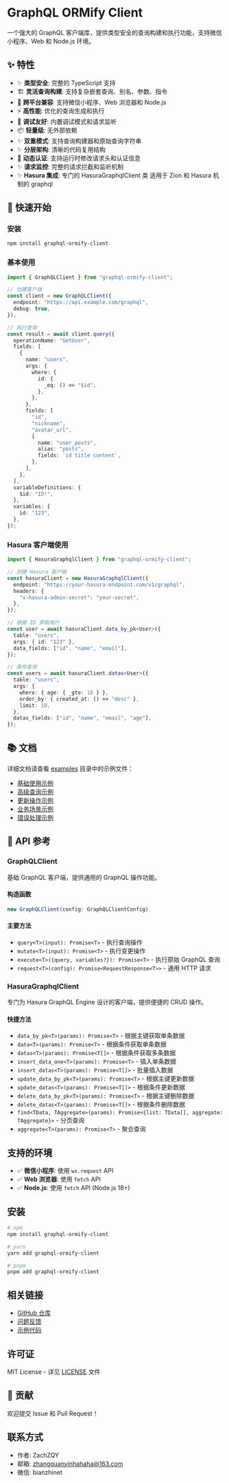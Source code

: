 # GraphQL ORMify Client

一个强大的 GraphQL 客户端库，提供类型安全的查询构建和执行功能，支持微信小程序、Web 和 Node.js 环境。

## ✨ 特性

- ✨ **类型安全**: 完整的 TypeScript 支持
- 🏗️ **灵活查询构建**: 支持复杂嵌套查询、别名、参数、指令
- 🐛 **跨平台兼容**: 支持微信小程序、Web 浏览器和 Node.js
- ⚡ **高性能**: 优化的查询生成和执行
- 🐛 **调试友好**: 内置调试模式和请求监听
- 📦 **轻量级**: 无外部依赖
- ✨ **双重模式**: 支持查询构建器和原始查询字符串
- ️✨ **分层架构**: 清晰的代码复用结构
- 🔐 **动态认证**: 支持运行时修改请求头和认证信息
- ✨ **请求监控**: 完整的请求拦截和监听机制
- ✨ **Hasura 集成**: 专门的 HasuraGraphqlClient 类 适用于 Zion 和 Hasura 机制的 graphql

## 🚀 快速开始

### 安装

```bash
npm install graphql-ormify-client
```

### 基本使用

```typescript
import { GraphQLClient } from "graphql-ormify-client";

// 创建客户端
const client = new GraphQLClient({
  endpoint: "https://api.example.com/graphql",
  debug: true,
});

// 执行查询
const result = await client.query({
  operationName: "GetUser",
  fields: [
    {
      name: "users",
      args: {
        where: {
          id: {
            _eq: () => "$id",
          },
        },
      },
      fields: [
        "id",
        "nickname",
        "avatar_url",
        {
          name: "user_posts",
          alias: "posts",
          fields: `id title content`,
        },
      ],
    },
  ],
  variableDefinitions: {
    $id: "ID!",
  },
  variables: {
    id: "123",
  },
});
```

### Hasura 客户端使用

```typescript
import { HasuraGraphqlClient } from "graphql-ormify-client";

// 创建 Hasura 客户端
const hasuraClient = new HasuraGraphqlClient({
  endpoint: "https://your-hasura-endpoint.com/v1/graphql",
  headers: {
    "x-hasura-admin-secret": "your-secret",
  },
});

// 根据 ID 获取用户
const user = await hasuraClient.data_by_pk<User>({
  table: "users",
  args: { id: "123" },
  data_fields: ["id", "name", "email"],
});

// 条件查询
const users = await hasuraClient.datas<User>({
  table: "users",
  args: {
    where: { age: { _gte: 18 } },
    order_by: { created_at: () => "desc" },
    limit: 10,
  },
  datas_fields: ["id", "name", "email", "age"],
});
```

## 📚 文档

详细文档请查看 [examples](./examples/) 目录中的示例文件：

- [基础使用示例](./examples/basic-usage.ts)
- [高级查询示例](./examples/advanced-queries.ts)
- [更新操作示例](./examples/update-operations.ts)
- [业务场景示例](./examples/business-scenarios.ts)
- [错误处理示例](./examples/error-handling.ts)

## 🔧 API 参考

### GraphQLClient

基础 GraphQL 客户端，提供通用的 GraphQL 操作功能。

#### 构造函数

```typescript
new GraphQLClient(config: GraphQLClientConfig)
```

#### 主要方法

- `query<T>(input): Promise<T>` - 执行查询操作
- `mutate<T>(input): Promise<T>` - 执行变更操作
- `execute<T>({query, variables?}): Promise<T>` - 执行原始 GraphQL 查询
- `request<T>(config): Promise<RequestResponse<T>>` - 通用 HTTP 请求

### HasuraGraphqlClient

专门为 Hasura GraphQL Engine 设计的客户端，提供便捷的 CRUD 操作。

#### 快捷方法

- `data_by_pk<T>(params): Promise<T>` - 根据主键获取单条数据
- `data<T>(params): Promise<T>` - 根据条件获取单条数据
- `datas<T>(params): Promise<T[]>` - 根据条件获取多条数据
- `insert_data_one<T>(params): Promise<T>` - 插入单条数据
- `insert_datas<T>(params): Promise<T[]>` - 批量插入数据
- `update_data_by_pk<T>(params): Promise<T>` - 根据主键更新数据
- `update_datas<T>(params): Promise<T[]>` - 根据条件更新数据
- `delete_data_by_pk<T>(params): Promise<T>` - 根据主键删除数据
- `delete_datas<T>(params): Promise<T[]>` - 根据条件删除数据
- `find<TData, TAggregate>(params): Promise<{list: TData[], aggregate: TAggregate}>` - 分页查询
- `aggregate<T>(params): Promise<T>` - 聚合查询

## 支持的环境

- ✅ **微信小程序**: 使用 `wx.request` API
- ✅ **Web 浏览器**: 使用 `fetch` API
- ✅ **Node.js**: 使用 `fetch` API (Node.js 18+)

## 安装

```bash
# npm
npm install graphql-ormify-client

# yarn
yarn add graphql-ormify-client

# pnpm
pnpm add graphql-ormify-client
```

## 相关链接

- [GitHub 仓库](https://github.com/ZachZQY/graphql-ormify-client)
- [问题反馈](https://github.com/ZachZQY/graphql-ormify-client/issues)
- [示例代码](./examples/)

## 许可证

MIT License - 详见 [LICENSE](LICENSE) 文件

## 🤝 贡献

欢迎提交 Issue 和 Pull Request！

## 联系方式

- 作者: ZachZQY
- 邮箱: zhangquanyinhahaha@163.com
- 微信: bianzhinet

